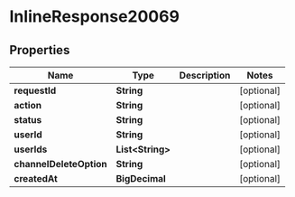 

# InlineResponse20069


## Properties

Name | Type | Description | Notes
------------ | ------------- | ------------- | -------------
**requestId** | **String** |  |  [optional]
**action** | **String** |  |  [optional]
**status** | **String** |  |  [optional]
**userId** | **String** |  |  [optional]
**userIds** | **List&lt;String&gt;** |  |  [optional]
**channelDeleteOption** | **String** |  |  [optional]
**createdAt** | **BigDecimal** |  |  [optional]



